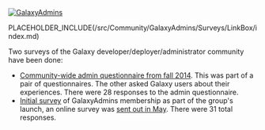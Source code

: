 <div class='center'><a href='/src/Community/GalaxyAdmins/index.md'><img src="/src/Images/Logos/GalaxyAdmins.png" alt="GalaxyAdmins" /></a></div>

PLACEHOLDER_INCLUDE(/src/Community/GalaxyAdmins/Surveys/LinkBox/index.md)

Two surveys of the Galaxy developer/deployer/administrator community have been done:

* [Community-wide admin questionnaire from fall 2014](/src/Community/GalaxyAdmins/Surveys/2014/index.md). This was part of a pair of questionnaires.  The other asked Galaxy users about their experiences.  There were 28 responses to the admin questionnaire.
* [Initial survey](/src/Community/GalaxyAdmins/Surveys/2012/index.md) of GalaxyAdmins membership as part of the group's launch, an online survey was [sent out in May](/src/News/GalaxyCzarsSurvey/index.md).  There were 31 total responses.

